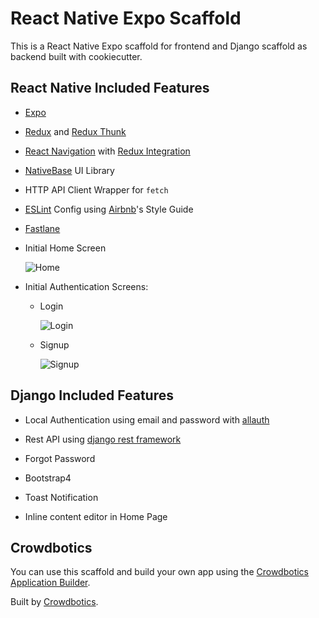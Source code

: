 # React Native Expo Scaffold

This is a React Native Expo scaffold for frontend and Django scaffold as backend built with cookiecutter.

## React Native Included Features

* [Expo](https://docs.expo.io/versions/latest/)

* [Redux](https://github.com/reduxjs/redux) and [Redux Thunk](https://github.com/reduxjs/redux-thunk)

* [React Navigation](https://reactnavigation.org/docs/en/getting-started.html) with [Redux Integration](https://reactnavigation.org/docs/en/redux-integration.html)

* [NativeBase](https://docs.nativebase.io/) UI Library

* HTTP API Client Wrapper for `fetch`

* [ESLint](https://github.com/eslint/eslint) Config using [Airbnb](https://github.com/airbnb/javascript)'s Style Guide

* [Fastlane](https://docs.fastlane.tools/)

* Initial Home Screen

  ![Home](https://github.com/crowdbotics/react-native-expo-scaffold/blob/master/screenshots/home.png)

* Initial Authentication Screens:
  * Login

    ![Login](https://github.com/crowdbotics/react-native-expo-scaffold/blob/master/screenshots/login.png)

  * Signup

    ![Signup](https://github.com/crowdbotics/react-native-expo-scaffold/blob/master/screenshots/signup.png)

## Django Included Features

* Local Authentication using email and password with [allauth](https://pypi.org/project/django-allauth/)

* Rest API using [django rest framework](http://www.django-rest-framework.org/)

* Forgot Password

* Bootstrap4

* Toast Notification

* Inline content editor in Home Page

## Crowdbotics

You can use this scaffold and build your own app using the [Crowdbotics Application Builder](https://app.crowdbotics.com/).

Built by [Crowdbotics](https://www.crowdbotics.com/).

